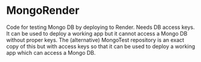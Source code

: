 # MongoRender
Code for testing Mongo DB by deploying to Render. Needs DB access keys. It can be used to deploy a working app but it cannot access a Mongo DB without proper keys.
The (alternative) MongoTest repository is an exact copy of this but with access keys so that it can be used to deploy a working app which can access a Mongo DB.
